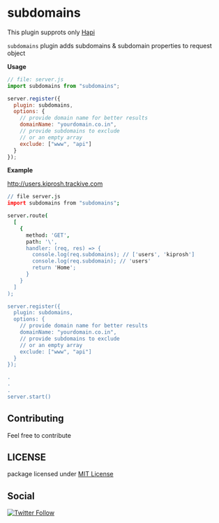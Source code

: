 # subdomains

This plugin supprots only [Hapi](https://hapijs.com)

`subdomains` plugin adds subdomains & subdomain properties to request object

**Usage**

```js
// file: server.js
import subdomains from "subdomains";

server.register({
  plugin: subdomains,
  options: {
    // provide domain name for better results
    domainName: "yourdomain.co.in",
    // provide subdomains to exclude
    // or an empty array
    exclude: ["www", "api"]
  }
});
```

**Example**

http://users.kiprosh.trackive.com

```coffee
// file server.js
import subdomains from "subdomains";

server.route(
  [
    {
      method: 'GET',
      path: '\',
      handler: (req, res) => {
        console.log(req.subdomains); // ['users', 'kiprosh']
        console.log(req.subdomain); // 'users'
        return 'Home';
      }
    }
  ]
);

server.register({
  plugin: subdomains,
  options: {
    // provide domain name for better results
    domainName: "yourdomain.co.in",
    // provide subdomains to exclude
    // or an empty array
    exclude: ["www", "api"]
  }
});

.
.
.
server.start()
```

## Contributing

Feel free to contribute

## LICENSE

package licensed under [MIT License](https://github.com/vemarav/subdomains/blob/master/LICENSE)

## Social

[![Twitter Follow](https://img.shields.io/twitter/follow/vemarav.svg?style=social&label=Follow)](https://twitter.com/vemarav)
